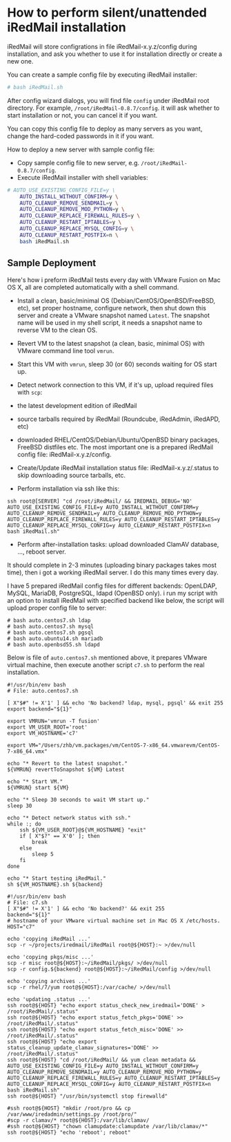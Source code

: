 # How to perform silent/unattended iRedMail installation

iRedMail will store configrations in file iRedMail-x.y.z/config during
installation, and ask you whether to use it for installation directly
or create a new one.

You can create a sample config file by executing iRedMail installer:

```bash
# bash iRedMail.sh
```

After config wizard dialogs, you will find file `config` under iRedMail root
directory. For example, `/root/iRedMail-0.8.7/config`. it will ask whether to
start installation or not, you can cancel it if you want.

You can copy this config file to deploy as many servers as you want, change
the hard-coded passwords in it if you want.

How to deploy a new server with sample config file:

* Copy sample config file to new server, e.g. `/root/iRedMail-0.8.7/config`.
* Execute iRedMail installer with shell variables:

```bash
# AUTO_USE_EXISTING_CONFIG_FILE=y \
    AUTO_INSTALL_WITHOUT_CONFIRM=y \
    AUTO_CLEANUP_REMOVE_SENDMAIL=y \
    AUTO_CLEANUP_REMOVE_MOD_PYTHON=y \
    AUTO_CLEANUP_REPLACE_FIREWALL_RULES=y \
    AUTO_CLEANUP_RESTART_IPTABLES=y \
    AUTO_CLEANUP_REPLACE_MYSQL_CONFIG=y \
    AUTO_CLEANUP_RESTART_POSTFIX=n \
    bash iRedMail.sh
```

## Sample Deployment

Here's how i preform iRedMail tests every day with VMware Fusion on Mac OS X,
all are completed automatically with a shell command.

* Install a clean, basic/minimal OS (Debian/CentOS/OpenBSD/FreeBSD, etc), set
proper hostname, configure network, then shut down this server and create a
VMware snapshot named `Latest`. The snapshot name will be used in my shell
script, it needs a snapshot name to reverse VM to the clean OS.

* Revert VM to the latest snapshot (a clean, basic, minimal OS) with VMware
command line tool `vmrun`.

* Start this VM with `vmrun`, sleep 30 (or 60) seconds waiting for OS start up.

* Detect network connection to this VM, if it's up, upload required files with `scp`:
 * the latest development edition of iRedMail
 * source tarballs required by iRedMail (Roundcube, iRedAdmin, iRedAPD, etc)
 * downloaded RHEL/CentOS/Debian/Ubuntu/OpenBSD binary packages, FreeBSD
   distfiles etc. The most important one is a prepared iRedMail config file: iRedMail-x.y.z/config.

* Create/Update iRedMail installation status file: iRedMail-x.y.z/.status
  to skip downloading source tarballs, etc.

* Perform installation via ssh like this:

```shell
ssh root@[SERVER] "cd /root/iRedMail/ && IREDMAIL_DEBUG='NO' AUTO_USE_EXISTING_CONFIG_FILE=y AUTO_INSTALL_WITHOUT_CONFIRM=y AUTO_CLEANUP_REMOVE_SENDMAIL=y AUTO_CLEANUP_REMOVE_MOD_PYTHON=y AUTO_CLEANUP_REPLACE_FIREWALL_RULES=y AUTO_CLEANUP_RESTART_IPTABLES=y AUTO_CLEANUP_REPLACE_MYSQL_CONFIG=y AUTO_CLEANUP_RESTART_POSTFIX=n bash iRedMail.sh"
```

* Perform after-installation tasks: upload downloaded ClamAV database, ..., reboot server.

It should complete in 2-3 minutes (uploading binary packages takes most time),
then i got a working iRedMail server. I do this many times every day.

I have 5 prepared iRedMail config files for different backends: OpenLDAP,
MySQL, MariaDB, PostgreSQL, ldapd (OpenBSD only). i run my script with an
option to install iRedMail with specified backend like below, the script will
upload proper config file to server:

```shell
# bash auto.centos7.sh ldap
# bash auto.centos7.sh mysql
# bash auto.centos7.sh pgsql
# bash auto.ubuntu14.sh mariadb
# bash auto.openbsd55.sh ldapd
```

Below is file of `auto.centos7.sh` mentioned above, it prepares VMware virtual
machine, then execute another script `c7.sh` to perform the real installation.

```shell
#!/usr/bin/env bash
# File: auto.centos7.sh

[ X"$#" != X'1' ] && echo 'No backend? ldap, mysql, pgsql' && exit 255
export backend="${1}"

export VMRUN='vmrun -T fusion'
export VM_USER_ROOT='root'
export VM_HOSTNAME='c7'

export VM="/Users/zhb/vm.packages/vm/CentOS-7-x86_64.vmwarevm/CentOS-7-x86_64.vmx"

echo "* Revert to the latest snapshot."
${VMRUN} revertToSnapshot ${VM} Latest

echo "* Start VM."
${VMRUN} start ${VM}

echo "* Sleep 30 seconds to wait VM start up."
sleep 30

echo "* Detect network status with ssh."
while :; do
    ssh ${VM_USER_ROOT}@${VM_HOSTNAME} "exit"
    if [ X"$?" == X'0' ]; then
        break
    else
        sleep 5
    fi
done

echo "* Start testing iRedMail."
sh ${VM_HOSTNAME}.sh ${backend}
```

```shell
#!/usr/bin/env bash
# File: c7.sh
[ X"$#" != X'1' ] && echo 'No backend?' && exit 255
backend="${1}"
# hostname of your VMware virtual machine set in Mac OS X /etc/hosts.
HOST="c7"

echo 'copying iRedMail ...'
scp -r ~/projects/iredmail/iRedMail root@${HOST}:~ >/dev/null

echo 'copying pkgs/misc ...'
scp -r misc root@${HOST}:~/iRedMail/pkgs/ >/dev/null
scp -r config.${backend} root@${HOST}:~/iRedMail/config >/dev/null

echo 'copying archives ...'
scp -r rhel/7/yum root@${HOST}:/var/cache/ >/dev/null

echo 'updating .status ...'
ssh root@${HOST} "echo export status_check_new_iredmail='DONE' > /root/iRedMail/.status"
ssh root@${HOST} "echo export status_fetch_pkgs='DONE' >> /root/iRedMail/.status"
ssh root@${HOST} "echo export status_fetch_misc='DONE' >> /root/iRedMail/.status"
ssh root@${HOST} "echo export status_cleanup_update_clamav_signatures='DONE' >> /root/iRedMail/.status"
ssh root@${HOST} "cd /root/iRedMail/ && yum clean metadata && AUTO_USE_EXISTING_CONFIG_FILE=y AUTO_INSTALL_WITHOUT_CONFIRM=y AUTO_CLEANUP_REMOVE_SENDMAIL=y AUTO_CLEANUP_REMOVE_MOD_PYTHON=y AUTO_CLEANUP_REPLACE_FIREWALL_RULES=y AUTO_CLEANUP_RESTART_IPTABLES=y AUTO_CLEANUP_REPLACE_MYSQL_CONFIG=y AUTO_CLEANUP_RESTART_POSTFIX=n bash iRedMail.sh"
ssh root@${HOST} "/usr/bin/systemctl stop firewalld"

#ssh root@${HOST} "mkdir /root/pro && cp /var/www/iredadmin/settings.py /root/pro/"
#scp -r clamav/* root@${HOST}:/var/lib/clamav/
#ssh root@${HOST} "chown clamupdate:clamupdate /var/lib/clamav/*"
ssh root@${HOST} "echo 'reboot'; reboot"
```
